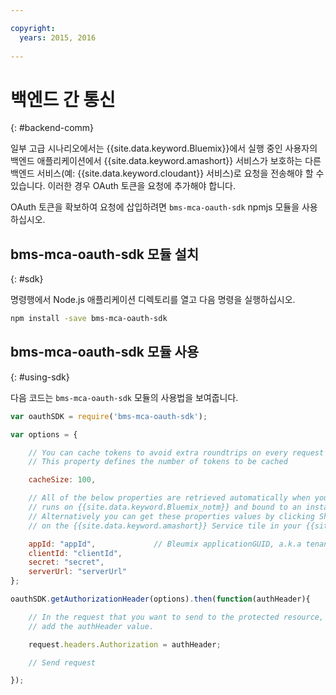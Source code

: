 ```yaml
---

copyright:
  years: 2015, 2016
  
---
```


# 백엔드 간 통신
{: #backend-comm}

일부 고급 시나리오에서는 {{site.data.keyword.Bluemix}}에서 실행 중인 사용자의 백엔드 애플리케이션에서
{{site.data.keyword.amashort}} 서비스가 보호하는 다른 백엔드 서비스(예:
{{site.data.keyword.cloudant}} 서비스)로 요청을 전송해야 할 수 있습니다. 이러한 경우
OAuth 토큰을 요청에 추가해야 합니다. 

OAuth 토큰을 확보하여 요청에 삽입하려면 `bms-mca-oauth-sdk` npmjs 모듈을 사용하십시오. 

## bms-mca-oauth-sdk 모듈 설치
{: #sdk}

명령행에서 Node.js 애플리케이션 디렉토리를 열고 다음 명령을 실행하십시오. 

```Bash
npm install -save bms-mca-oauth-sdk
```

## bms-mca-oauth-sdk 모듈 사용
{: #using-sdk}

다음 코드는 `bms-mca-oauth-sdk` 모듈의 사용법을 보여줍니다. 


``` JavaScript
var oauthSDK = require('bms-mca-oauth-sdk');

var options = {

	// You can cache tokens to avoid extra roundtrips on every request
	// This property defines the number of tokens to be cached

	cacheSize: 100,

	// All of the below properties are retrieved automatically when your Node.js
	// runs on {{site.data.keyword.Bluemix_notm}} and bound to an instance of {{site.data.keyword.amashort}} Service.
	// Alternatively you can get these properties values by clicking Show Credentials
	// on the {{site.data.keyword.amashort}} Service tile in your {{site.data.keyword.Bluemix_notm}} application dashboard

	appId: "appId",				// Bleumix applicationGUID, a.k.a tenantId
	clientId: "clientId",			
	secret: "secret",
	serverUrl: "serverUrl"
};

oauthSDK.getAuthorizationHeader(options).then(function(authHeader){

	// In the request that you want to send to the protected resource, 
	// add the authHeader value.

	request.headers.Authorization = authHeader;

	// Send request

});

```
